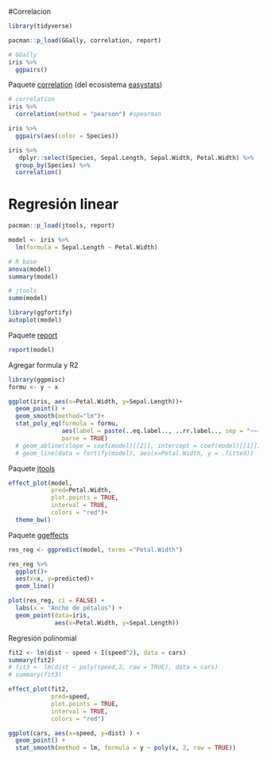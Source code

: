 #Correlacion


```r
library(tidyverse)
```



```r
pacman::p_load(GGally, correlation, report)
```


```r
# GGally
iris %>% 
  ggpairs()
```

Paquete [correlation]("https://easystats.github.io/correlation/articles/types.html") (del ecosistema [easystats]("https://easystats.github.io/easystats/"))


```r
# correlation
iris %>% 
  correlation(method = "pearson") #spearman
```


```r
iris %>% 
  ggpairs(aes(color = Species))
```


```r
iris %>%
   dplyr::select(Species, Sepal.Length, Sepal.Width, Petal.Width) %>%
  group_by(Species) %>%
  correlation()
```

# Regresión linear 


```r
pacman::p_load(jtools, report)
```


```r
model <- iris %>%
  lm(formula = Sepal.Length ~ Petal.Width)

# R base
anova(model)
summary(model)

# jtools
summ(model)
```


```r
library(ggfortify)
autoplot(model)
```


Paquete [report](https://easystats.github.io/report/)


```r
report(model)
```

Agregar formula y R2


```r
library(ggpmisc)
formu <- y ~ x

ggplot(iris, aes(x=Petal.Width, y=Sepal.Length))+
  geom_point() +
  geom_smooth(method="lm")+
  stat_poly_eq(formula = formu,
               aes(label = paste(..eq.label.., ..rr.label.., sep = "~~~")),
               parse = TRUE) 
  # geom_abline(slope = coef(model)[[2]], intercept = coef(model)[[1]])
  # geom_line(data = fortify(model), aes(x=Petal.Width, y = .fitted))
```

Paquete [jtools](https://jtools.jacob-long.com/)


```r
effect_plot(model, 
            pred=Petal.Width, 
            plot.points = TRUE, 
            interval = TRUE, 
            colors = "red")+
  theme_bw()
```

Paquete [ggeffects](https://strengejacke.github.io/ggeffects/index.html)


```r
res_reg <- ggpredict(model, terms ="Petal.Width")

res_reg %>% 
  ggplot()+
  aes(x=x, y=predicted)+
  geom_line()

plot(res_reg, ci = FALSE) + 
  labs(x = "Ancho de pétalos") + 
  geom_point(data=iris, 
             aes(x=Petal.Width, y=Sepal.Length))
```

Regresión polinomial


```r
fit2 <- lm(dist ~ speed + I(speed^2), data = cars)
summary(fit2)
# fit3 <- lm(dist ~ poly(speed,2, raw = TRUE), data = cars)
# summary(fit3)

effect_plot(fit2, 
            pred=speed, 
            plot.points = TRUE, 
            interval = TRUE, 
            colors = "red")
```


```r
ggplot(cars, aes(x=speed, y=dist) ) +
  geom_point() +
  stat_smooth(method = lm, formula = y ~ poly(x, 2, raw = TRUE))
```

